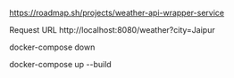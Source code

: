 https://roadmap.sh/projects/weather-api-wrapper-service


Request URL
http://localhost:8080/weather?city=Jaipur

docker-compose down

docker-compose up --build
